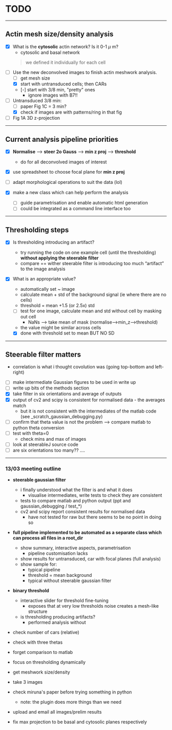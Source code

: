 # TODO 

-------

## Actin mesh size/density analysis 

- [X] What is the **cytosolic** actin network? Is it 0-1 $\mu$ m? 
    - cytosolic and basal network 
    > we defined it individually for each cell 
- [ ] Use the new deconvolved images to finish actin meshwork analysis.
    - [ ] get mesh size
    - [X] start with untransduced cells; then CARs
    - [-] start with 3/8 min, "pretty" ones 
        - ignore images with B7!! 
- [ ] Untransduced 3/8 min: 
    - [ ] paper Fig 1C = 3 min?
    - [X] check if images are with patterns/ring in that fig 
- [ ] Fig 1A 3D z-projection

----

## Current analysis pipeline priorities

- [X] **Normalise** --> **steer 2o Gauss** --> **min z proj** --> **threshold** 
    - do for all deconvolved images of interest 
- [X] use spreadsheet to choose focal plane for **min z proj** 
- [ ] adapt morphological operations to suit the data (lol)

- [x] make a new class which can help perform the analysis 
    - [ ] guide parametrisation and enable automatic html generation
    - [ ] could be integrated as a command line interface too   

----

## Thresholding steps 

- [X] Is thresholding introducing an artifact? 
    - try running the code on one example cell (until the thresholding) **without applying the steerable filter** 
    - compare == wither steerable filter is introducing too much “artifact” to the image analysis 

- [x] What is an appropriate value? 
    - automatically set ~ image 
    - calculate mean + std of the background signal (ie where there are no cells) 
    - threshold = mean +1.5 (or 2.5x) std
    - [ ] test for one image, calculate mean and std without cell by masking out cell 
        - NaNs --> take mean of mask (normalise-->min_z-->threshold)
    - the value might be similar across cells 
    - [X] done with threshold set to mean BUT NO SD 

---- 

## Steerable filter matters 

- correlation is what i thought covolution was (going top-bottom and left-right)
- [ ] make intermediate Gaussian figures to be used in write up
- [ ] write up bits of the methods section 
- [X] take filter in six orientations and average of outputs 
- [X] output of cv2 and scipy is consistent for normalised data - the averages match
    - but it is not consistent with the intermediates of the matlab code (see _scratch_gaussian_debugging.py)
- [ ] confirm that theta value is not the problem --> compare matlab to python theta conversion 
- [ ] test with theta=0 
    - check mins and max of images 
- [ ] look at steerableJ source code 
- [ ] are six orientations too many?? .... 

----

### 13/03 meeting outline

- **steerable gaussian filter** 
    - i finally understood what the filter is and what it does 
        - visualise intermediates, write tests to check they are consistent 
    - tests to compare matlab and python output (ppt and gaussian_debugging / test_*)
    - cv2 and scipy report consistent results for normalised data 
        - have not tested for raw but there seems to be no point in doing so
- **full pipeline implemented to be automated as a separate class which can process all files in a root_dir**
    - show summary, interactive aspects, parametrisation 
        - pipeline customisation lacks 
    - show results for untransduced, car with focal planes (full analysis)
    - show sample for: 
        - typical pipeline
        - threshold = mean background 
        - typical without steerable gaussian filter 
- **binary threshold** 
    - interactive slider for threshold fine-tuning 
        - exposes that at very low thresholds noise creates a mesh-like structure 
    - is thresholding producing artifacts? 
        - performed analysis without 


- check number of cars (relative)
- check with three thetas 
- forget comparison to matlab 
- focus on thresholding dynamically 
- get meshwork size/density 
- take 3 images 
- check miruna's paper before trying something in python 
    - note: the plugin does more things than we need 
- upload and email all images/prelim results
- fix max projection to be basal and cytosolic planes respectively 